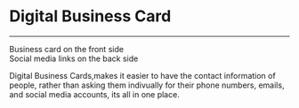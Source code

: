 <h1> Digital Business Card </h1>

<hr />
Business card on the front side
<br>
Social media links on the back side

Digital Business Cards,makes it easier to have the contact information of people, rather than asking them indivually for their phone numbers, emails, and social media accounts, its all in one place. 

